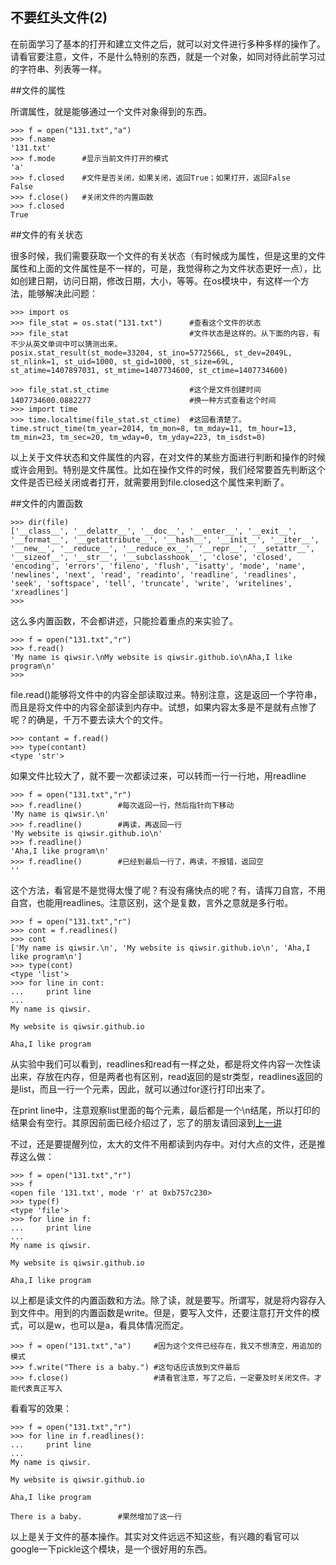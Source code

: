 ## 不要红头文件(2)

在前面学习了基本的打开和建立文件之后，就可以对文件进行多种多样的操作了。请看官要注意，文件，不是什么特别的东西，就是一个对象，如同对待此前学习过的字符串、列表等一样。

##文件的属性

所谓属性，就是能够通过一个文件对象得到的东西。

    >>> f = open("131.txt","a")
    >>> f.name
    '131.txt'
    >>> f.mode      #显示当前文件打开的模式
    'a'
    >>> f.closed    #文件是否关闭，如果关闭，返回True；如果打开，返回False
    False
    >>> f.close()   #关闭文件的内置函数
    >>> f.closed
    True

##文件的有关状态

很多时候，我们需要获取一个文件的有关状态（有时候成为属性，但是这里的文件属性和上面的文件属性是不一样的，可是，我觉得称之为文件状态更好一点），比如创建日期，访问日期，修改日期，大小，等等。在os模块中，有这样一个方法，能够解决此问题：

    >>> import os
    >>> file_stat = os.stat("131.txt")      #查看这个文件的状态
    >>> file_stat                           #文件状态是这样的。从下面的内容，有不少从英文单词中可以猜测出来。
    posix.stat_result(st_mode=33204, st_ino=5772566L, st_dev=2049L, st_nlink=1, st_uid=1000, st_gid=1000, st_size=69L, st_atime=1407897031, st_mtime=1407734600, st_ctime=1407734600)

    >>> file_stat.st_ctime                  #这个是文件创建时间
    1407734600.0882277                      #换一种方式查看这个时间
    >>> import time
    >>> time.localtime(file_stat.st_ctime)  #这回看清楚了。
    time.struct_time(tm_year=2014, tm_mon=8, tm_mday=11, tm_hour=13, tm_min=23, tm_sec=20, tm_wday=0, tm_yday=223, tm_isdst=0)

以上关于文件状态和文件属性的内容，在对文件的某些方面进行判断和操作的时候或许会用到。特别是文件属性。比如在操作文件的时候，我们经常要首先判断这个文件是否已经关闭或者打开，就需要用到file.closed这个属性来判断了。

##文件的内置函数

    >>> dir(file)
    ['__class__', '__delattr__', '__doc__', '__enter__', '__exit__', '__format__', '__getattribute__', '__hash__', '__init__', '__iter__', '__new__', '__reduce__', '__reduce_ex__', '__repr__', '__setattr__', '__sizeof__', '__str__', '__subclasshook__', 'close', 'closed', 'encoding', 'errors', 'fileno', 'flush', 'isatty', 'mode', 'name', 'newlines', 'next', 'read', 'readinto', 'readline', 'readlines', 'seek', 'softspace', 'tell', 'truncate', 'write', 'writelines', 'xreadlines']
    >>>

这么多内置函数，不会都讲述，只能捡着重点的来实验了。

    >>> f = open("131.txt","r")
    >>> f.read()
    'My name is qiwsir.\nMy website is qiwsir.github.io\nAha,I like program\n'
    >>>

file.read()能够将文件中的内容全部读取过来。特别注意，这是返回一个字符串，而且是将文件中的内容全部读到内存中。试想，如果内容太多是不是就有点惨了呢？的确是，千万不要去读大个的文件。

    >>> contant = f.read()
    >>> type(contant)
    <type 'str'>

如果文件比较大了，就不要一次都读过来，可以转而一行一行地，用readline

    >>> f = open("131.txt","r")
    >>> f.readline()        #每次返回一行，然后指针向下移动
    'My name is qiwsir.\n'
    >>> f.readline()        #再读，再返回一行
    'My website is qiwsir.github.io\n'
    >>> f.readline()
    'Aha,I like program\n'
    >>> f.readline()        #已经到最后一行了，再读，不报错，返回空
    ''

这个方法，看官是不是觉得太慢了呢？有没有痛快点的呢？有，请挥刀自宫，不用自宫，也能用readlines。注意区别，这个是复数，言外之意就是多行啦。

    >>> f = open("131.txt","r")
    >>> cont = f.readlines()
    >>> cont
    ['My name is qiwsir.\n', 'My website is qiwsir.github.io\n', 'Aha,I like program\n']
    >>> type(cont)
    <type 'list'>
    >>> for line in cont:
    ...     print line
    ...
    My name is qiwsir.

    My website is qiwsir.github.io

    Aha,I like program

从实验中我们可以看到，readlines和read有一样之处，都是将文件内容一次性读出来，存放在内存，但是两者也有区别，read返回的是str类型，readlines返回的是list，而且一行一个元素，因此，就可以通过for逐行打印出来了。

在print line中，注意观察list里面的每个元素，最后都是一个\n结尾，所以打印的结果会有空行。其原因前面已经介绍过了，忘了的朋友请回滚到[上一讲](./130.md)

不过，还是要提醒列位，太大的文件不用都读到内存中。对付大点的文件，还是推荐这么做：

    >>> f = open("131.txt","r")
    >>> f
    <open file '131.txt', mode 'r' at 0xb757c230>
    >>> type(f)
    <type 'file'>
    >>> for line in f:
    ...     print line
    ...
    My name is qiwsir.

    My website is qiwsir.github.io

    Aha,I like program

以上都是读文件的内置函数和方法。除了读，就是要写。所谓写，就是将内容存入到文件中。用到的内置函数是write。但是，要写入文件，还要注意打开文件的模式，可以是w，也可以是a，看具体情况而定。

    >>> f = open("131.txt","a")     #因为这个文件已经存在，我又不想清空，用追加的模式
    >>> f.write("There is a baby.") #这句话应该放到文件最后
    >>> f.close()                   #请看官注意，写了之后，一定要及时关闭文件。才能代表真正写入

看看写的效果：

    >>> f = open("131.txt","r")
    >>> for line in f.readlines():
    ...     print line
    ...
    My name is qiwsir.

    My website is qiwsir.github.io

    Aha,I like program

    There is a baby.        #果然增加了这一行

以上是关于文件的基本操作。其实对文件远远不知这些，有兴趣的看官可以google一下pickle这个模块，是一个很好用的东西。
